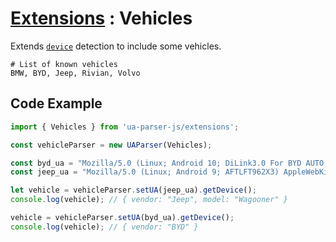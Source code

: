 # [Extensions](/api/submodules/extensions/overview) : Vehicles

Extends [`device`](/api/main/get-device) detection to include some vehicles.

```csv:no-line-numbers
# List of known vehicles
BMW, BYD, Jeep, Rivian, Volvo
```

## Code Example

```js
import { Vehicles } from 'ua-parser-js/extensions';

const vehicleParser = new UAParser(Vehicles);

const byd_ua = "Mozilla/5.0 (Linux; Android 10; DiLink3.0 For BYD AUTO Build/QKQ1.200816.002; wv) AppleWebKit/537.36 (KHTML, like Gecko) Version/4.0 Chrome/74.0.3729.186 Safari/537.36";
const jeep_ua = "Mozilla/5.0 (Linux; Android 9; AFTLFT962X3) AppleWebKit/537.36 (KHTML, like Gecko) Silk/124.5.2 like Chrome/124.0.6367.248 Safari/537.36";

let vehicle = vehicleParser.setUA(jeep_ua).getDevice();
console.log(vehicle); // { vendor: "Jeep", model: "Wagooner" }

vehicle = vehicleParser.setUA(byd_ua).getDevice();
console.log(vehicle); // { vendor: "BYD" }
```